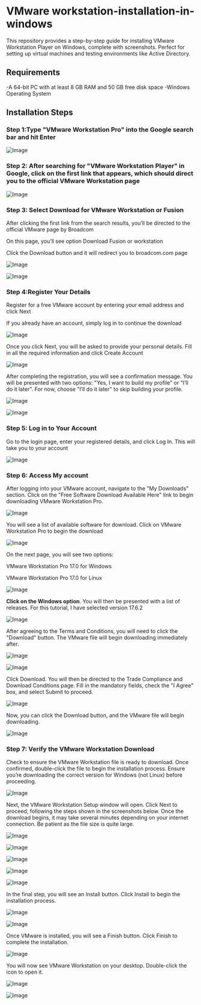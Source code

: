 # VMware workstation-installation-in-windows

This repository provides a step-by-step guide for installing VMware Workstation Player on Windows, complete with screenshots. Perfect for setting up virtual machines and testing environments like Active Directory.

## Requirements

-A 64-bit PC with at least 8 GB RAM and 50 GB free disk space
-Windows Operating System

## Installation Steps

### Step 1:Type "VMware Workstation Pro" into the Google search bar and hit Enter

![Image](https://github.com/user-attachments/assets/5ebb6b73-2c87-43e7-8b2c-5db10887cf26)

### Step 2: After searching for "VMware Workstation Player" in Google, click on the first link that appears, which should direct you to the official VMware Workstation page

![Image](https://github.com/user-attachments/assets/ffc79dbb-55be-4f71-b401-1abc972ab0fd)

### Step 3:  Select Download for VMware Workstation or Fusion

After clicking the first link from the search results, you’ll be directed to the official VMware page by Broadcom

On this page, you’ll see option Download Fusion or workstation

Click the Download button and it will redirect you to broadcom.com page

![Image](https://github.com/user-attachments/assets/06c24fd4-913e-4c3e-981f-60df33221929)

![Image](https://github.com/user-attachments/assets/fb719679-f573-4f73-aca7-93b517d476ae)

### Step 4:Register Your Details

Register for a free VMware account by entering your email address and click Next

If you already have an account, simply log in to continue the download

![Image](https://github.com/user-attachments/assets/0777b682-42aa-45b3-9570-b40b9bda2bea)

Once you click Next, you will be asked to provide your personal details. Fill in all the required information and click Create Account

![Image](https://github.com/user-attachments/assets/c7a49439-5a93-46af-bb47-b5a74db8d298)

After completing the registration, you will see a confirmation message. You will be presented with two options: "Yes, I want to build my profile" or "I’ll do it later". For now, choose "I’ll do it later" to skip building your profile.

![Image](https://github.com/user-attachments/assets/4bb34083-3fb5-436b-be2c-78287769d4f4)

![Image](https://github.com/user-attachments/assets/94f0fb01-744d-4797-8056-bdb071c6280a)

### Step 5: Log in to Your Account

Go to the login page, enter your registered details, and click Log In. This will take you to your account

![Image](https://github.com/user-attachments/assets/f5ae8867-597d-41fd-bf6e-721996bf2f5d)

### Step 6: Access My account

After logging into your VMware account, navigate to the "My Downloads" section. Click on the "Free Software Download Available Here" link to begin downloading VMware Workstation Pro.

![Image](https://github.com/user-attachments/assets/1ec76d0c-8cd6-4be8-b9eb-c2a386acd849)

You will see a list of available software for download. Click on VMware Workstation Pro to begin the download

![Image](https://github.com/user-attachments/assets/997116ee-f118-409f-a3d0-568907f91a2b)

On the next page, you will see two options:

VMware Workstation Pro 17.0 for Windows

VMware Workstation Pro 17.0 for Linux

![Image](https://github.com/user-attachments/assets/96dbbd6d-0d75-43db-baf3-65c5fe300f4e)

**Click on the Windows option**. You will then be presented with a list of releases. For this tutorial, I have selected version 17.6.2

![Image](https://github.com/user-attachments/assets/c854aa71-fcdb-477b-9160-b8b47ecc52c6)

After agreeing to the Terms and Conditions, you will need to click the "Download" button. The VMware file will begin downloading immediately after.


![Image](https://github.com/user-attachments/assets/e84bcaef-70a6-4b92-902a-0db9690cb5dd)

![Image](https://github.com/user-attachments/assets/9bd799f5-925c-4bf5-9668-26e1f15fac79)

Click Download. You will then be directed to the Trade Compliance and Download Conditions page. Fill in the mandatory fields, check the "I Agree" box, and select Submit to proceed.

![Image](https://github.com/user-attachments/assets/9225b049-a6a1-4216-8e9f-d494e97d1bee)

Now, you can click the Download button, and the VMware file will begin downloading.

![Image](https://github.com/user-attachments/assets/1cbdc00f-8964-485a-9877-fd0481dadcc5)

### Step 7: Verify the VMware Workstation Download

Check to ensure the VMware Workstation file is ready to download. Once confirmed, double-click the file to begin the installation process.  Ensure you’re downloading the correct version for Windows (not Linux) before proceeding.

![Image](https://github.com/user-attachments/assets/6e8da081-602d-485a-bbcc-bd49f3aac4df)

Next, the VMware Workstation Setup window will open. Click Next to proceed, following the steps shown in the screenshots below. Once the download begins, it may take several minutes depending on your internet connection. Be patient as the file size is quite large.

![Image](https://github.com/user-attachments/assets/c71fa779-df66-4904-bfbb-9629adb479fe)

![Image](https://github.com/user-attachments/assets/08cfac28-aa74-4851-b83e-e36a335d5bc9)

![Image](https://github.com/user-attachments/assets/8c6ec29c-430d-463e-952b-d48311594297)

![Image](https://github.com/user-attachments/assets/6c41a033-cf6c-4e5f-82d2-59c2d2b6d011)

![Image](https://github.com/user-attachments/assets/f9ab66eb-b07a-4fb3-9c4d-997d9ee06048)

In the final step, you will see an Install button. Click Install to begin the installation process.

![Image](https://github.com/user-attachments/assets/d7b8074d-2730-4ef9-8fc3-f685024532ad)

![Image](https://github.com/user-attachments/assets/5034201b-263e-4409-a4af-dbd2b4d65de7)

Once VMware is installed, you will see a Finish button. Click Finish to complete the installation.

![Image](https://github.com/user-attachments/assets/275d4d1d-f413-4b66-b0ce-f79a811e596d)

You will now see VMware Workstation on your desktop. Double-click the icon to open it.

![Image](https://github.com/user-attachments/assets/ffba4b81-c81d-4db1-9223-053e5be5f9e4)

![Image](https://github.com/user-attachments/assets/0070638d-8d75-4920-96a5-37218af51a19)


